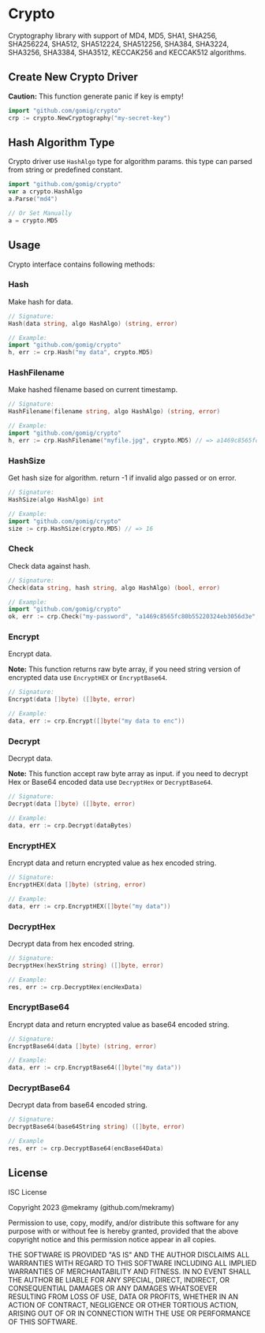 # Crypto

Cryptography library with support of MD4, MD5, SHA1, SHA256, SHA256224, SHA512, SHA512224, SHA512256, SHA384, SHA3224, SHA3256, SHA3384, SHA3512, KECCAK256 and KECCAK512 algorithms.

## Create New Crypto Driver

**Caution:** This function generate panic if key is empty!

```go
import "github.com/gomig/crypto"
crp := crypto.NewCryptography("my-secret-key")
```

## Hash Algorithm Type

Crypto driver use `HashAlgo` type for algorithm params. this type can parsed from string or predefined constant.

```go
import "github.com/gomig/crypto"
var a crypto.HashAlgo
a.Parse("md4")

// Or Set Manually
a = crypto.MD5
```

## Usage

Crypto interface contains following methods:

### Hash

Make hash for data.

```go
// Signature:
Hash(data string, algo HashAlgo) (string, error)

// Example:
import "github.com/gomig/crypto"
h, err := crp.Hash("my data", crypto.MD5)
```

### HashFilename

Make hashed filename based on current timestamp.

```go
// Signature:
HashFilename(filename string, algo HashAlgo) (string, error)

// Example:
import "github.com/gomig/crypto"
h, err := crp.HashFilename("myfile.jpg", crypto.MD5) // => a1469c8565fc80b55220324eb3056d3e.jpg
```

### HashSize

Get hash size for algorithm. return -1 if invalid algo passed or on error.

```go
// Signature:
HashSize(algo HashAlgo) int

// Example:
import "github.com/gomig/crypto"
size := crp.HashSize(crypto.MD5) // => 16
```

### Check

Check data against hash.

```go
// Signature:
Check(data string, hash string, algo HashAlgo) (bool, error)

// Example:
import "github.com/gomig/crypto"
ok, err := crp.Check("my-password", "a1469c8565fc80b55220324eb3056d3e", crypto.MD5)
```

### Encrypt

Encrypt data.

**Note:** This function returns raw byte array, if you need string version of encrypted data use `EncryptHEX` or `EncryptBase64`.

```go
// Signature:
Encrypt(data []byte) ([]byte, error)

// Example:
data, err := crp.Encrypt([]byte("my data to enc"))
```

### Decrypt

Decrypt data.

**Note:** This function accept raw byte array as input. if you need to decrypt Hex or Base64 encoded data use `DecryptHex` or `DecryptBase64`.

```go
// Signature:
Decrypt(data []byte) ([]byte, error)

// Example:
data, err := crp.Decrypt(dataBytes)
```

### EncryptHEX

Encrypt data and return encrypted value as hex encoded string.

```go
// Signature:
EncryptHEX(data []byte) (string, error)

// Example:
data, err := crp.EncryptHEX([]byte("my data"))
```

### DecryptHex

Decrypt data from hex encoded string.

```go
// Signature:
DecryptHex(hexString string) ([]byte, error)

// Example:
res, err := crp.DecryptHex(encHexData)
```

### EncryptBase64

Encrypt data and return encrypted value as base64 encoded string.

```go
// Signature:
EncryptBase64(data []byte) (string, error)

// Example:
data, err := crp.EncryptBase64([]byte("my data"))
```

### DecryptBase64

Decrypt data from base64 encoded string.

```go
// Signature:
DecryptBase64(base64String string) ([]byte, error)

// Example
res, err := crp.DecryptBase64(encBase64Data)
```

## License

ISC License

Copyright 2023 @mekramy (github.com/mekramy)

Permission to use, copy, modify, and/or distribute this software for any purpose with or without fee is hereby granted, provided that the above copyright notice and this permission notice appear in all copies.

THE SOFTWARE IS PROVIDED "AS IS" AND THE AUTHOR DISCLAIMS ALL WARRANTIES WITH REGARD TO THIS SOFTWARE INCLUDING ALL IMPLIED WARRANTIES OF MERCHANTABILITY AND FITNESS. IN NO EVENT SHALL THE AUTHOR BE LIABLE FOR ANY SPECIAL, DIRECT, INDIRECT, OR CONSEQUENTIAL DAMAGES OR ANY DAMAGES WHATSOEVER RESULTING FROM LOSS OF USE, DATA OR PROFITS, WHETHER IN AN ACTION OF CONTRACT, NEGLIGENCE OR OTHER TORTIOUS ACTION, ARISING OUT OF OR IN CONNECTION WITH THE USE OR PERFORMANCE OF THIS SOFTWARE.
